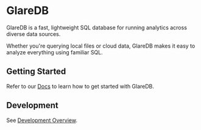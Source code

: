 # GlareDB

GlareDB is a fast, lightweight SQL database for running analytics across diverse
data sources.

Whether you're querying local files or cloud data, GlareDB makes it easy to
analyze everything using familiar SQL.

## Getting Started

Refer to our [Docs] to learn how to get started with GlareDB.

## Development

See [Development Overview].

[Docs]: https://glaredb.com/docs
[Development Overview]: https://glaredb.com/docs/development/overview


